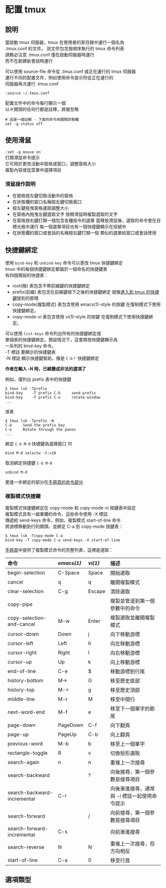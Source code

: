 # 配置 tmux

## 說明

當啟動 tmux 伺服器，tmux 在使用者的家目錄中運行一個名為   
.tmux.conf 的文件。 該文件包含按順序執行的 tmux 命令列表  
請務必注意 .tmux.conf 僅在啟動伺服器時運行  
而不在創建新會話時運行

可以使用 source-file 命令從 .tmux.conf 或正在運行的 tmux 伺服器  
運行不同的配置文件，例如使用命令提示符從正在運行的  
伺服器再次運行 .tmux.conf

```text
:source ~/.tmux.conf
```

配置文件中的命令每行顯示一個  
以＃開頭的任何行都是註釋，將被忽略

```text
# 這是一個註解 - 下面的命令為關閉狀態欄
set -g status off
```

## 使用滑鼠

`:set -g mouse on`  
打開滑鼠命令提示  
它可用於更改活動中窗格或窗口，調整窗格大小  
複製內容或從菜單中選擇項目

### 滑鼠操作說明

* 在窗格按左鍵切換活動中的窗格
* 在狀態欄的窗口名稱按左鍵切換窗口
* 按左鍵拖曳窗格邊距調整大小
* 在窗格內拖曳左鍵選取文字 放開滑鼠時複製選取的文字
* 在窗格按右鍵打開一個包含各種指令的選單 當釋放滑鼠後，選取的命令會在目標光格中運行 每一個選單項目也有一個快捷鍵顯示在括號中
* 在狀態欄的窗口或會話的名稱按右鍵打開一個 類似的選單給窗口或會話使用

## 快捷鍵綁定

使用 `bind-key` 和 `unbind-key` 命令可以更改 tmux 快捷鍵綁定  
tmux 中的每個快捷鍵綁定都屬於一個命名的快捷鍵表  
有四個預設的快捷表：

* root\(根\) 表包含不帶前綴鍵的快捷鍵綁定
* prefix\(前綴\) 表包含在前綴鍵按下之後的快捷鍵綁定 就像[進入到 tmux 的快捷鍵](jin-ru-dao-tmux-de-kuai-jie-jian.md)提到的那樣
* copy-mode\(複製模式\) 表包含使用 emacs\(1\)-style 的按鍵 在復制模式下使用快捷鍵綁定。
* copy-mode-vi 表包含使用 vi\(1\)-style 的按鍵 在復制模式下使用快捷鍵綁定。

可以使用 `list-keys` 命令列出所有的快捷鍵綁定或  
單個表的快捷鍵綁定。預設情況下，這會將按快捷鍵顯示為  
一系列的 bind-key 命令。  
-T 標誌 要顯示的快捷鍵表  
-N 標誌 顯示快捷鍵幫助，像是 `C-b？` 快捷鍵綁定

**作者在輸入 -N 時，已經變成非法的選項了**

例如，僅列出 prefix 表中的快捷鍵

```text
$ tmux lsk -Tprefix
bind-key    -T prefix C-b     send-prefix
bind-key    -T prefix C-o     rotate-window
...
```

或者

```text
$ tmux lsk -Tprefix -N
C-b     Send the prefix key
C-o     Rotate through the panes
...
```

綁定 `C-b M-0` 快捷鍵為選擇窗口 10

```text
bind M-0 selectw -t:=10
```

取消綁定快捷鍵 `C-b M-0`

```text
unbind M-0
```

更進一步綁定的部分在[手冊頁的命令部分](https://man.openbsd.org/tmux#COMMANDS)

### 複製模式快捷鍵

複製模式快捷鍵綁定在 copy-mode 和 copy-mode-vi 按鍵表中設定  
複製模式具有一組單獨的命令，這些命令使用 -X 標誌  
傳遞給 send-keys 命令，例如，複製模式 start-of-line 命令  
將游標移動到行的開頭，並綁定 C-a 到 copy-mode 按鍵表：

```text
$ tmux lsk -Tcopy-mode C-a
bind-key -T copy-mode C-a send-keys -X start-of-line
```

[手冊頁](https://man.openbsd.org/tmux#WINDOWS_AND_PANES)中提供了複製模式命令的完整列表，這裡是選取：

| 命令 | _emacs\(1\)_ | _vi\(1\)_ | 描述 |
| :--- | :--- | :--- | :--- |
| begin-selection | C-Space | Space | 開始選取 |
| cancel | q | q | 離開複製模式 |
| clear-selection | C-g | Escape | 清除選取 |
| copy-pipe |  |  | 複製並管道到第一個參數中的命令 |
| copy-selection-and-cancel | M-w | Enter | 複製選取並離開複製模式 |
| cursor-down | Down | j | 向下移動游標 |
| cursor-left | Left | h | 向左移動游標 |
| cursor-right | Right | l | 向右移動游標 |
| cursor-up | Up | k | 向上移動游標 |
| end-of-line | C-e | $ | 移動游標到行尾 |
| history-bottom | M-&gt; | G | 移至歷史底部 |
| history-top | M-&lt; | g | 移至歷史頂部 |
| middle-line | M-r | M | 移至中間行 |
| next-word-end | M-f | e | 移至下一個單字的節尾 |
| page-down | PageDown | C-f | 向下翻頁 |
| page-up | PageUp | C-b | 向上翻頁 |
| previous-word | M-b | b | 移至上一個單字 |
| rectangle-toggle | R | v | 切換矩形選取 |
| search-again | n | n | 重複上一次搜尋 |
| search-backward |  | ? | 向後搜尋，第一個參數是搜尋項目 |
| search-backward-incremental | C-r |  | 向後漸進搜尋，通常與 -i 標誌一起使用命令提示 |
| search-forward |  | / | 向前搜尋，第一個參數是搜尋項目 |
| search-forward-incremental | C-s |  | 向前漸進搜尋 |
| search-reverse | N | N | 重複上一次搜尋，但方向相反 |
| start-of-line | C-a | 0 | 移至行首 |

## 選項類型



